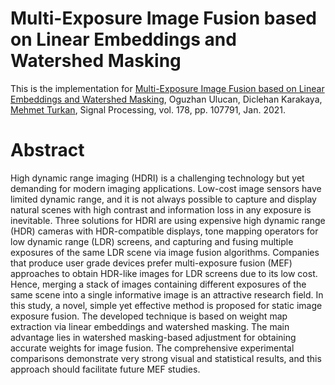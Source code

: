 # Multi-Exposure Image Fusion based on Linear Embeddings and Watershed Masking
This is the implementation for [Multi-Exposure Image Fusion based on Linear Embeddings and Watershed Masking](https://www.sciencedirect.com/science/article/pii/S0165168420303352), Oguzhan Ulucan, Diclehan Karakaya, [Mehmet Turkan](http://homes.ieu.edu.tr/mehmetturkan/), Signal Processing,  vol. 178, pp. 107791, Jan. 2021.

 


# Abstract

High dynamic range imaging (HDRI) is a challenging technology but yet demanding for modern imaging applications. Low-cost image sensors have limited dynamic range, and it is not always possible to capture and display natural scenes with high contrast and information loss in any exposure is inevitable. Three solutions for HDRI are using expensive high dynamic range (HDR) cameras with HDR-compatible displays, tone mapping operators for low dynamic range (LDR) screens, and capturing and fusing multiple exposures of the same LDR scene via image fusion algorithms. Companies that produce user grade devices prefer multi-exposure fusion (MEF) approaches to obtain HDR-like images for LDR screens due to its low cost. Hence, merging a stack of images containing different exposures of the same scene into a single informative image is an attractive research field. In this study, a novel, simple yet effective method is proposed for static image exposure fusion. The developed technique is based on weight map extraction via linear embeddings and watershed masking. The main advantage lies in watershed masking-based adjustment for obtaining accurate weights for image fusion. The comprehensive experimental comparisons demonstrate very strong visual and statistical results, and this approach should facilitate future MEF studies.

